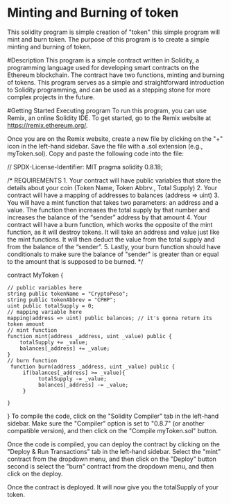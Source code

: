 # Minting and Burning of token
This solidity program is simple creation of "token" this simple program will mint and burn token. The purpose of this program is to create a simple minting and burning of token.

#Description
This program is a simple contract written in Solidity, a programming language used for developing smart contracts on the Ethereum blockchain. The contract have two functions, minting and burning of tokens. This program serves as a simple and straightforward introduction to Solidity programming, and can be used as a stepping stone for more complex projects in the future.

#Getting Started
Executing program
To run this program, you can use Remix, an online Solidity IDE. To get started, go to the Remix website at https://remix.ethereum.org/.

Once you are on the Remix website, create a new file by clicking on the "+" icon in the left-hand sidebar. Save the file with a .sol extension (e.g., myToken.sol). Copy and paste the following code into the file:

// SPDX-License-Identifier: MIT
pragma solidity 0.8.18;

/*
       REQUIREMENTS
    1. Your contract will have public variables that store the details about your coin (Token Name, Token Abbrv., Total Supply)
    2. Your contract will have a mapping of addresses to balances (address => uint)
    3. You will have a mint function that takes two parameters: an address and a value. 
       The function then increases the total supply by that number and increases the balance 
       of the “sender” address by that amount
    4. Your contract will have a burn function, which works the opposite of the mint function, as it will destroy tokens. 
       It will take an address and value just like the mint functions. It will then deduct the value from the total supply 
       and from the balance of the “sender”.
    5. Lastly, your burn function should have conditionals to make sure the balance of "sender" is greater than or equal 
       to the amount that is supposed to be burned.
*/

contract MyToken {

    // public variables here
    string public tokenName = "CryptoPeso";
    string public tokenAbbrev = "CPHP";
    uint public totalSupply = 0;
    // mapping variable here
    mapping(address => uint) public balances; // it's gonna return its token amount
    // mint function
    function mint(address _address, uint _value) public {
        totalSupply += _value;
        balances[_address] += _value;
    }
    // burn function
     function burn(address _address, uint _value) public {
         if(balances[_address] >= _value){
              totalSupply -= _value;
              balances[_address] -= _value;
         }
       
    }
}
To compile the code, click on the "Solidity Compiler" tab in the left-hand sidebar. Make sure the "Compiler" option is set to "0.8.7" (or another compatible version), and then click on the "Compile myToken.sol" button.

Once the code is compiled, you can deploy the contract by clicking on the "Deploy & Run Transactions" tab in the left-hand sidebar. Select the "mint" contract from the dropdown menu, and then click on the "Deploy" button second is select the "burn" contract from the dropdown menu, and then click on the deploy.

Once the contract is deployed. It will now give you the totalSupply of your token.
